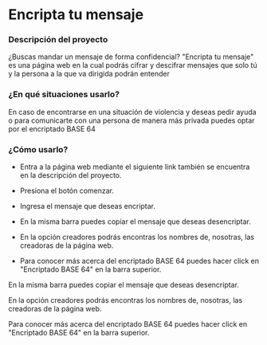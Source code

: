 # Encripta tu mensaje

### Descripción del proyecto
¿Buscas mandar un mensaje de forma confidencial? "Encripta tu mensaje" es una página web en la cual podrás cifrar y descifrar mensajes que solo tú y la persona a la que va dirigida podrán entender

### ¿En qué situaciones usarlo?

 En caso de encontrarse en una situación de violencia y deseas pedir ayuda o para comunicarte con una persona de manera más privada puedes optar por el encriptado BASE 64

### ¿Cómo usarlo?
- Entra a la página web mediante el siguiente link  también se encuentra en la descripción del proyecto.

- Presiona el botón comenzar.

- Ingresa el mensaje que deseas encriptar.

- En la misma barra puedes copiar el mensaje que deseas desencriptar.

- En la opción creadores podrás encontras los nombres de, nosotras, las creadoras de la página web.

- Para conocer más acerca del encriptado BASE 64 puedes hacer click en "Encriptado BASE 64" en la barra superior.

En la misma barra puedes copiar el mensaje que deseas desencriptar.

En la opción creadores podrás encontras los nombres de, nosotras, las creadoras de la página web.

Para conocer más acerca del encriptado BASE 64 puedes hacer click en "Encriptado BASE 64" en la barra superior.
